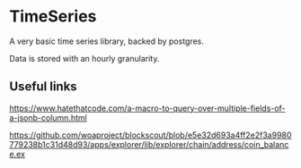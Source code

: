 # TimeSeries

A very basic time series library, backed by postgres.

Data is stored with an hourly granularity.


## Useful links

https://www.hatethatcode.com/a-macro-to-query-over-multiple-fields-of-a-jsonb-column.html


https://github.com/woaproject/blockscout/blob/e5e32d693a4ff2e2f3a9980779238b1c31d48d93/apps/explorer/lib/explorer/chain/address/coin_balance.ex
